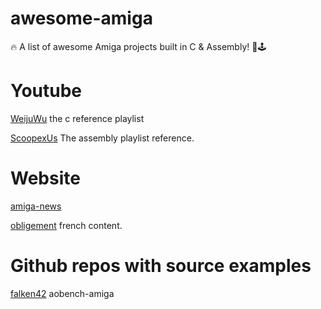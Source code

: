 # awesome-amiga
🔥 A list of awesome Amiga projects built in C &amp; Assembly! 🏁🕹️

# Youtube

[WeijuWu](https://www.youtube.com/@WeijuWu) the c reference playlist

[ScoopexUs](https://www.youtube.com/watch?v=p83QUZ1-P10&list=PLc3ltHgmiidpK-s0eP5hTKJnjdTHz0_bW) The assembly playlist reference.

# Website

[amiga-news](https://www.amiga-news.de/en/news/AN-2023-10-00017-EN.html)

[obligement](http://obligement.free.fr/articles/amigacmanual_0_introduction.php) french content.

# Github repos with source examples

[falken42](https://github.com/falken42/aobench-amiga) aobench-amiga

